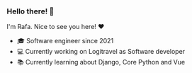 ### Hello there! 👋

  I'm Rafa. Nice to see you here! :heart:
  - :mortar_board: Software engineer since 2021
  - :computer: Currently working on Logitravel as Software developer
  - :books: Currently learning about Django, Core Python and Vue
<!--
**Rafa6il/Rafa6il** is a ✨ _special_ ✨ repository because its `README.md` (this file) appears on your GitHub profile.

Here are some ideas to get you started:

- 🔭 I’m currently working on ...
- 🌱 I’m currently learning ...
- 👯 I’m looking to collaborate on ...
- 🤔 I’m looking for help with ...
- 💬 Ask me about ...
- 📫 How to reach me: ...
- 😄 Pronouns: ...
- ⚡ Fun fact: ...
-->

